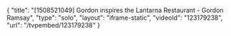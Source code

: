 {
    "title": "[1508521049] Gordon inspires the Lantarna Restaurant - Gordon Ramsay",
    "type": "solo",
    "layout": "iframe-static",
    "videoId": "123179238",
    "url": "\/tvpembed\/123179238"
}